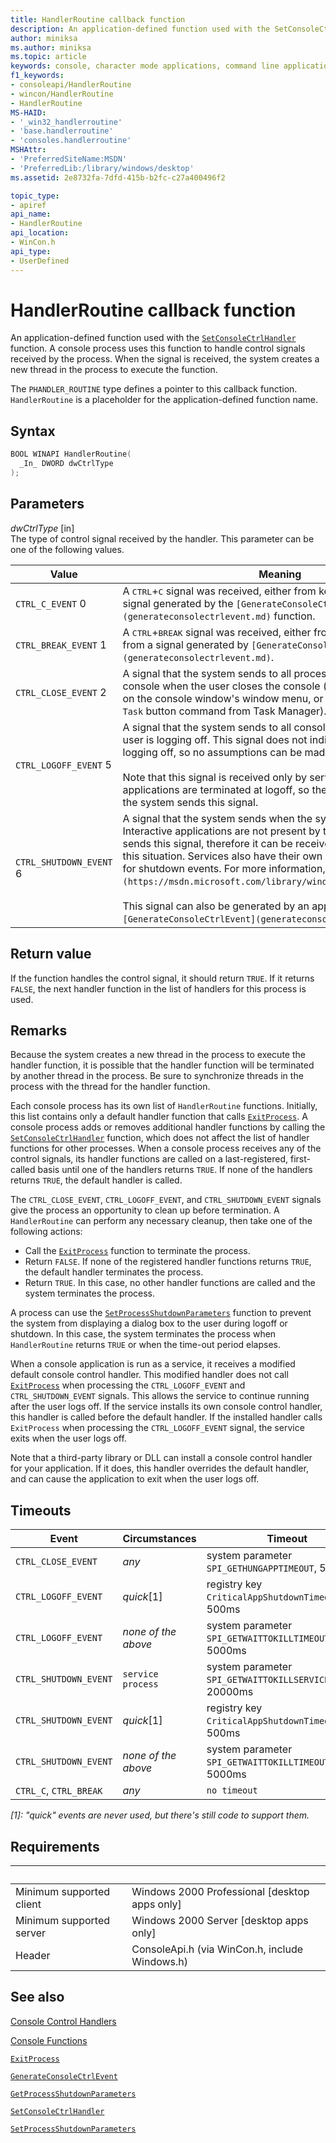```yaml
---
title: HandlerRoutine callback function
description: An application-defined function used with the SetConsoleCtrlHandler function. A console process uses this function to handle control signals received by the process.
author: miniksa
ms.author: miniksa
ms.topic: article
keywords: console, character mode applications, command line applications, terminal applications, console api
f1_keywords:
- consoleapi/HandlerRoutine
- wincon/HandlerRoutine
- HandlerRoutine
MS-HAID:
- '_win32_handlerroutine'
- 'base.handlerroutine'
- 'consoles.handlerroutine'
MSHAttr:
- 'PreferredSiteName:MSDN'
- 'PreferredLib:/library/windows/desktop'
ms.assetid: 2e8732fa-7dfd-415b-b2fc-c27a400496f2

topic_type:
- apiref
api_name:
- HandlerRoutine
api_location:
- WinCon.h
api_type:
- UserDefined
---
```


# HandlerRoutine callback function

An application-defined function used with the [`SetConsoleCtrlHandler`](setconsolectrlhandler.md) function. A console process uses this function to handle control signals received by the process. When the signal is received, the system creates a new thread in the process to execute the function.

The `PHANDLER_ROUTINE` type defines a pointer to this callback function. `HandlerRoutine` is a placeholder for the application-defined function name.

## Syntax

```C
BOOL WINAPI HandlerRoutine(
  _In_ DWORD dwCtrlType
);
```

## Parameters

*dwCtrlType* \[in\]  
The type of control signal received by the handler. This parameter can be one of the following values.

| Value | Meaning |
|-|-|
| `CTRL_C_EVENT` 0 | A <kbd>CTRL</kbd>+<kbd>C</kbd> signal was received, either from keyboard input or from a signal generated by the `[GenerateConsoleCtrlEvent](generateconsolectrlevent.md)` function. |
| `CTRL_BREAK_EVENT` 1 | A <kbd>CTRL</kbd>+<kbd>BREAK</kbd> signal was received, either from keyboard input or from a signal generated by `[GenerateConsoleCtrlEvent](generateconsolectrlevent.md)`. |
| `CTRL_CLOSE_EVENT` 2 | A signal that the system sends to all processes attached to a console when the user closes the console (either by clicking `Close` on the console window's window menu, or by clicking the `End Task` button command from Task Manager). |
| `CTRL_LOGOFF_EVENT` 5 | A signal that the system sends to all console processes when a user is logging off. This signal does not indicate which user is logging off, so no assumptions can be made.<br /><br />Note that this signal is received only by services. Interactive applications are terminated at logoff, so they are not present when the system sends this signal. |
| `CTRL_SHUTDOWN_EVENT` 6 | A signal that the system sends when the system is shutting down. Interactive applications are not present by the time the system sends this signal, therefore it can be received only be services in this situation. Services also have their own notification mechanism for shutdown events. For more information, see `[Handler](https://msdn.microsoft.com/library/windows/desktop/ms683240)`.<br /><br />This signal can also be generated by an application using `[GenerateConsoleCtrlEvent](generateconsolectrlevent.md)`. |

## Return value

If the function handles the control signal, it should return `TRUE`. If it returns `FALSE`, the next handler function in the list of handlers for this process is used.

## Remarks

Because the system creates a new thread in the process to execute the handler function, it is possible that the handler function will be terminated by another thread in the process. Be sure to synchronize threads in the process with the thread for the handler function.

Each console process has its own list of `HandlerRoutine` functions. Initially, this list contains only a default handler function that calls [`ExitProcess`](https://msdn.microsoft.com/library/windows/desktop/ms682658). A console process adds or removes additional handler functions by calling the [`SetConsoleCtrlHandler`](setconsolectrlhandler.md) function, which does not affect the list of handler functions for other processes. When a console process receives any of the control signals, its handler functions are called on a last-registered, first-called basis until one of the handlers returns `TRUE`. If none of the handlers returns `TRUE`, the default handler is called.

The `CTRL_CLOSE_EVENT`, `CTRL_LOGOFF_EVENT`, and `CTRL_SHUTDOWN_EVENT` signals give the process an opportunity to clean up before termination. A `HandlerRoutine` can perform any necessary cleanup, then take one of the following actions:

- Call the [`ExitProcess`](https://msdn.microsoft.com/library/windows/desktop/ms682658) function to terminate the process.
- Return `FALSE`. If none of the registered handler functions returns `TRUE`, the default handler terminates the process.
- Return `TRUE`. In this case, no other handler functions are called and the system terminates the process.

A process can use the [`SetProcessShutdownParameters`](https://msdn.microsoft.com/library/windows/desktop/ms686227) function to prevent the system from displaying a dialog box to the user during logoff or shutdown. In this case, the system terminates the process when `HandlerRoutine` returns `TRUE` or when the time-out period elapses.

When a console application is run as a service, it receives a modified default console control handler. This modified handler does not call [`ExitProcess`](https://msdn.microsoft.com/library/windows/desktop/ms682658) when processing the `CTRL_LOGOFF_EVENT` and `CTRL_SHUTDOWN_EVENT` signals. This allows the service to continue running after the user logs off. If the service installs its own console control handler, this handler is called before the default handler. If the installed handler calls `ExitProcess` when processing the `CTRL_LOGOFF_EVENT` signal, the service exits when the user logs off.

Note that a third-party library or DLL can install a console control handler for your application. If it does, this handler overrides the default handler, and can cause the application to exit when the user logs off.

## Timeouts

| Event                  | Circumstances                   | Timeout                                                     |
|------------------------|---------------------------------|-------------------------------------------------------------|
| `CTRL_CLOSE_EVENT`     | _any_                           | system parameter `SPI_GETHUNGAPPTIMEOUT`, 5000ms            |
| `CTRL_LOGOFF_EVENT`    | _quick_[1] | registry key `CriticalAppShutdownTimeout` or 500ms          |
| `CTRL_LOGOFF_EVENT`    | _none of the above_             | system parameter `SPI_GETWAITTOKILLTIMEOUT`, 5000ms         |
| `CTRL_SHUTDOWN_EVENT`  | `service process`             | system parameter `SPI_GETWAITTOKILLSERVICETIMEOUT`, 20000ms |
| `CTRL_SHUTDOWN_EVENT`  | _quick_[1] | registry key `CriticalAppShutdownTimeout` or 500ms          |
| `CTRL_SHUTDOWN_EVENT`  | _none of the above_             | system parameter `SPI_GETWAITTOKILLTIMEOUT`, 5000ms         |
| `CTRL_C`, `CTRL_BREAK` | _any_                           | `no timeout`                                              |

_[1]: "quick" events are never used, but there's still code to support them._

## Requirements

| &nbsp; | &nbsp; |
|-|-|
| Minimum supported client | Windows 2000 Professional \[desktop apps only\] |
| Minimum supported server | Windows 2000 Server \[desktop apps only\] |
| Header | ConsoleApi.h (via WinCon.h, include Windows.h) |

## See also

[Console Control Handlers](console-control-handlers.md)

[Console Functions](console-functions.md)

[`ExitProcess`](https://msdn.microsoft.com/library/windows/desktop/ms682658)

[`GenerateConsoleCtrlEvent`](generateconsolectrlevent.md)

[`GetProcessShutdownParameters`](https://msdn.microsoft.com/library/windows/desktop/ms683221)

[`SetConsoleCtrlHandler`](setconsolectrlhandler.md)

[`SetProcessShutdownParameters`](https://msdn.microsoft.com/library/windows/desktop/ms686227)

